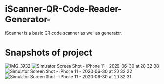 # iScanner-QR-Code-Reader-Generator-
iScanner is a basic QR code scanner as well as generator. 

# Snapshots of project 

![IMG_3932](https://user-images.githubusercontent.com/56252259/86143640-50f10680-bb12-11ea-96ad-e54b33db66cb.PNG)
![Simulator Screen Shot - iPhone 11 - 2020-06-30 at 20 32 08](https://user-images.githubusercontent.com/56252259/86143796-84cc2c00-bb12-11ea-94e0-c091e7d31944.png=25x25)
![Simulator Screen Shot - iPhone 11 - 2020-06-30 at 20 32 22](https://user-images.githubusercontent.com/56252259/86143840-91508480-bb12-11ea-8e66-056ef68b9684.png)
![Simulator Screen Shot - iPhone 11 - 2020-06-30 at 20 32 31](https://user-images.githubusercontent.com/56252259/86143878-9ad9ec80-bb12-11ea-8eed-7fe728f8dd18.png)
